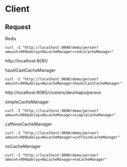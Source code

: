# Client

## Request


Redis

    curl -I "http://localhost:9090/demo/person?amount=999&delay=0&cacheManager=redisCacheManager"

http://localhost:8081/

hazelCastCacheManager

    curl -I "http://localhost:9090/demo/person?amount=999&delay=0&cacheManager=hazelCastCacheManager"

http://localhost:8080/clusters/dev/maps/person

simpleCacheManager

    curl -I "http://localhost:9090/demo/person?amount=999&delay=0&cacheManager=simpleCacheManager"

caffeineCacheManager

    curl -I "http://localhost:9090/demo/person?amount=999&delay=0&cacheManager=caffeineCacheManager"


noCacheManager

    curl -I "http://localhost:9090/demo/person?amount=999&delay=0&cacheManager=noCacheManager"
